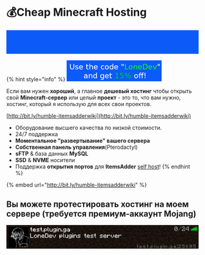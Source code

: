 # 💰Cheap Minecraft Hosting

![](.gitbook/assets/mmica0s.gif)

{% hint style="info" %}
![](.gitbook/assets/immagine%20%2826%29.png)

Если вам нужен **хороший**, а главное **дешевый хостинг** чтобы открыть свой **Minecraft-сервер** или целый **проект** - это то, что вам нужно, хостинг, который я использую для всех свои проектов.

[http://bit.ly/humble-itemsadderwiki](http://bit.ly/humble-itemsadderwiki)

* Оборудование высшего качества по низкой стоимости.
* 24/7 поддержка
* **Моментальное "развертывание" вашего сервера**
* **Собственная панель управления**\(Pterodactyl\)
* **sFTP** & база данных **MySQL** 
* **SSD** & **NVME** носители
* Поддержка **открытия портов** для **ItemsAdder** [self host](plugin-usage/resourcepack-hosting/resourcepack-self-hosting.md)!
{% endhint %}

{% embed url="http://bit.ly/humble-itemsadderwiki" %}

## Вы можете протестировать хостинг на моем сервере (требуется премиум-аккаунт Mojang)

![](.gitbook/assets/immagine%20%2823%29.png)



